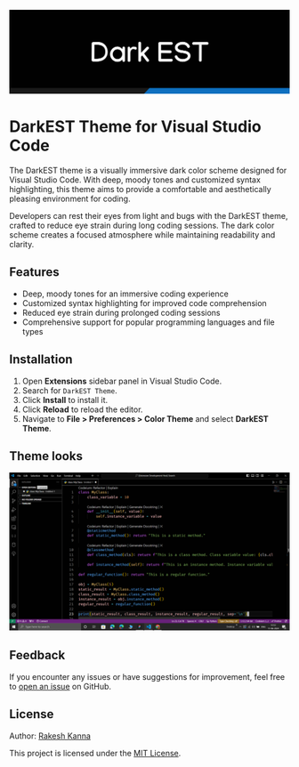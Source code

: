 ![DarkEST Theme](./DarkEST-Banner.png)


# DarkEST Theme for Visual Studio Code

The DarkEST theme is a visually immersive dark color scheme designed for Visual Studio Code. With deep, moody tones and customized syntax highlighting, this theme aims to provide a comfortable and aesthetically pleasing environment for coding.

Developers can rest their eyes from light and bugs with the DarkEST theme, crafted to reduce eye strain during long coding sessions. The dark color scheme creates a focused atmosphere while maintaining readability and clarity.

## Features

- Deep, moody tones for an immersive coding experience
- Customized syntax highlighting for improved code comprehension
- Reduced eye strain during prolonged coding sessions
- Comprehensive support for popular programming languages and file types

## Installation

1. Open **Extensions** sidebar panel in Visual Studio Code.
2. Search for `DarkEST Theme`.
3. Click **Install** to install it.
4. Click **Reload** to reload the editor.
5. Navigate to **File > Preferences > Color Theme** and select **DarkEST Theme**.

## Theme looks

![DarkEST Theme](./DarkEST-Screenshot.png)

## Feedback

If you encounter any issues or have suggestions for improvement, feel free to [open an issue](https://github.com/rakeshkanna-rk/darkEST/issues) on GitHub.

## License
Author: [Rakesh Kanna](https://github.com/rakeshkanna-rk)

This project is licensed under the [MIT License](LICENSE).


